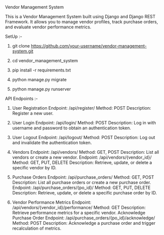 Vendor Management System

This is a Vendor Management System built using Django and Django REST Framework. It allows you to manage vendor profiles, track purchase orders, and evaluate vendor performance metrics.



SetUp :-

1. git clone https://github.com/your-username/vendor-management-system.git

2. cd vendor_management_system

3. pip install -r requirements.txt

4. python manage.py migrate

5. python manage.py runserver



API Endpoints :-

1. User Registration
    Endpoint: /api/register/
    Method: POST
    Description: Register a new user.

2. User Login
    Endpoint: /api/login/
    Method: POST
    Description: Log in with username and password to obtain an authentication token.

3. User Logout
    Endpoint: /api/logout/
    Method: POST
    Description: Log out and invalidate the authentication token.

4. Vendors
    Endpoint: /api/vendors/
    Method: GET, POST
    Description: List all vendors or create a new vendor.
    Endpoint: /api/vendors/{vendor_id}/
    Method: GET, PUT, DELETE
    Description: Retrieve, update, or delete a specific vendor by ID.

5. Purchase Orders
    Endpoint: /api/purchase_orders/
    Method: GET, POST
    Description: List all purchase orders or create a new purchase order.
    Endpoint: /api/purchase_orders/{po_id}/
    Method: GET, PUT, DELETE
    Description: Retrieve, update, or delete a specific purchase order by ID.
   
6. Vendor Performance Metrics
    Endpoint: /api/vendors/{vendor_id}/performance/
    Method: GET
    Description: Retrieve performance metrics for a specific vendor.
    Acknowledge Purchase Order
    Endpoint: /api/purchase_orders/{po_id}/acknowledge/
    Method: POST
    Description: Acknowledge a purchase order and trigger recalculation of metrics.

